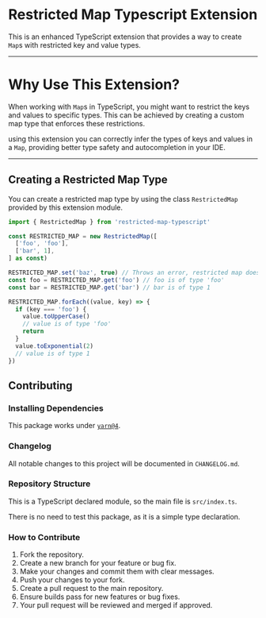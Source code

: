 # Restricted Map Typescript Extension

This is an enhanced TypeScript extension that provides a way to create `Map`s with restricted key and value types.

---

# Why Use This Extension?

When working with `Map`s in TypeScript, you might want to restrict the keys and values to specific types. This can be achieved by creating a custom map type that enforces these restrictions.

using this extension you can correctly infer the types of keys and values in a `Map`, providing better type safety and autocompletion in your IDE.

---

## Creating a Restricted Map Type

You can create a restricted map type by using the class `RestrictedMap` provided by this extension module.

```typescript
import { RestrictedMap } from 'restricted-map-typescript'

const RESTRICTED_MAP = new RestrictedMap([
  ['foo', 'foo'],
  ['bar', 1],
] as const)

RESTRICTED_MAP.set('baz', true) // Throws an error, restricted map does not have `set` method
const foo = RESTRICTED_MAP.get('foo') // foo is of type 'foo'
const bar = RESTRICTED_MAP.get('bar') // bar is of type 1

RESTRICTED_MAP.forEach((value, key) => {
  if (key === 'foo') {
    value.toUpperCase()
    // value is of type 'foo'
    return
  }
  value.toExponential(2)
  // value is of type 1
})
```

## Contributing

### Installing Dependencies

This package works under [`yarn@4`](https://yarnpkg.com/getting-started/install).

### Changelog

All notable changes to this project will be documented in `CHANGELOG.md`.

### Repository Structure

This is a TypeScript declared module, so the main file is `src/index.ts`.

There is no need to test this package, as it is a simple type declaration.

### How to Contribute

1. Fork the repository.
2. Create a new branch for your feature or bug fix.
3. Make your changes and commit them with clear messages.
4. Push your changes to your fork.
5. Create a pull request to the main repository.
6. Ensure builds pass for new features or bug fixes.
7. Your pull request will be reviewed and merged if approved.
